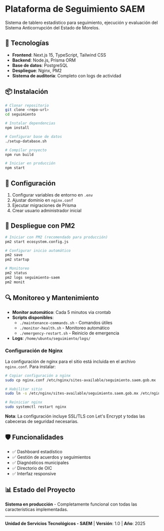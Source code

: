 # Plataforma de Seguimiento SAEM

Sistema de tablero estadístico para seguimiento, ejecución y evaluación del Sistema Anticorrupción del Estado de Morelos.

## 🚀 Tecnologías

- **Frontend**: Next.js 15, TypeScript, Tailwind CSS
- **Backend**: Node.js, Prisma ORM
- **Base de datos**: PostgreSQL
- **Despliegue**: Nginx, PM2
- **Sistema de auditoría**: Completo con logs de actividad

## 📦 Instalación

```bash
# Clonar repositorio
git clone <repo-url>
cd seguimiento

# Instalar dependencias
npm install

# Configurar base de datos
./setup-database.sh

# Compilar proyecto
npm run build

# Iniciar en producción
npm start
```

## 🔧 Configuración

1. Configurar variables de entorno en `.env`
2. Ajustar dominio en `nginx.conf` 
3. Ejecutar migraciones de Prisma
4. Crear usuario administrador inicial

## 🚀 Despliegue con PM2

```bash
# Iniciar con PM2 (recomendado para producción)
pm2 start ecosystem.config.js

# Configurar inicio automático
pm2 save
pm2 startup

# Monitoreo
pm2 status
pm2 logs seguimiento-saem
pm2 monit
```

## 🔍 Monitoreo y Mantenimiento

- **Monitor automático**: Cada 5 minutos via crontab
- **Scripts disponibles**:
  - `./maintenance-commands.sh` - Comandos útiles
  - `./monitor-health.sh` - Monitoreo automático
  - `./emergency-restart.sh` - Reinicio de emergencia
- **Logs**: `/home/ubuntu/seguimiento/logs/`

### Configuración de Nginx

La configuración de nginx para el sitio está incluida en el archivo `nginx.conf`. Para instalar:

```bash
# Copiar configuración a nginx
sudo cp nginx.conf /etc/nginx/sites-available/seguimiento.saem.gob.mx

# Habilitar sitio
sudo ln -s /etc/nginx/sites-available/seguimiento.saem.gob.mx /etc/nginx/sites-enabled/

# Reiniciar nginx
sudo systemctl restart nginx
```

**Nota**: La configuración incluye SSL/TLS con Let's Encrypt y todas las cabeceras de seguridad necesarias.

## 🛡️ Funcionalidades

- ✅ Dashboard estadístico
- ✅ Gestión de acuerdos y seguimientos
- ✅ Diagnósticos municipales
- ✅ Directorio de OIC
- ✅ Interfaz responsive

## 📊 Estado del Proyecto

**Sistema en producción** - Completamente funcional con todas las características implementadas.

---

**Unidad de Servicios Tecnológicos - SAEM** | **Versión**: 1.0 | **Año**: 2025
